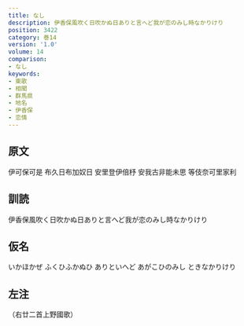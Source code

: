 ```yaml
---
title: なし
description: 伊香保風吹く日吹かぬ日ありと言へど我が恋のみし時なかりけり
position: 3422
category: 巻14
version: '1.0'
volume: 14
comparison:
- なし
keywords:
- 東歌
- 相聞
- 群馬県
- 地名
- 伊香保
- 恋情
---
```


## 原文

伊可保可是 布久日布加奴日 安里登伊倍杼 安我古非能未思 等伎奈可里家利

## 訓読

伊香保風吹く日吹かぬ日ありと言へど我が恋のみし時なかりけり

## 仮名

いかほかぜ ふくひふかぬひ ありといへど あがこひのみし ときなかりけり

## 左注

（右廿二首上野國歌）
